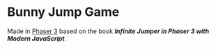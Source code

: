 # Bunny Jump Game

Made in [Phaser 3](http://phaser.io/) based on the book **_Infinite Jumper in Phaser 3 with Modern JavaScript_**.
